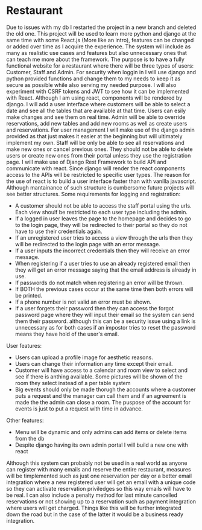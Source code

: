 # Restaurant
Due to issues with my db I restarted the project in a new branch and deleted the old one. 
This project will be used to learn more python and django at the same time with some React.js (More like an intro), features can be changed or added over time as I acquire the experience. The system will include as many as realistic use cases and features but also unnecessary ones that can teach me more about the framework. 
The purpose is to have a fully functional website for a restaurant where there will be three types of users: Customer, Staff and Admin. 
For security when loggin in I will use django and python provided functions and change them to my needs to keep it as secure as possible while also serving my needed purpose. 
I will also experiment with CSRF tokens and JWT to see how it can be implemented with React. Although I am using react, components will be rendered by django.
I will add a user interface where customers will be able to select a date and see all the tables that are available at that time. 
Users can esily make changes and see them on real time.
Admin will be able to override reservations, add new tables and add new rooms as well as create users and reservations. For user management 
I will make use of the django admin provided as that just makes it easier at the beginning but will ultimately implement my own.
Staff will be only be able to see all reservations and make new ones or cancel previous ones. They should not be able to delete users or create new
ones from their portal unless they use the registration page.
I will make use of Django Rest Framework to build API and communicate with react. Since django will render the react components access to the APIs will be restricted to specific user types.
The reason for the use of react is to build a user interface faster than with vanilla javascript. Although mantainance of such structure is cumbersome future projects will see better structures.
Some requirements for logging and registration:
  - A customer should not be able to access the staff portal using the urls. Each view shoulf be restricted to each user type including the admin.
  - If a logged in user leaves the page to the homepage and decides to go to the login page, they will be redirected to their portal 
    so they do not have to use their credentials again.
  - If an unregistered user tries to access a view through the urls then they will be redirected to the login page with an error message.
  - If a user inputs the incorrect credentials then they will receive an error message.
  - When registering if a user tries to use an already registered email then they will get an error message saying that the email address is already in use.
  - If passwords do not match when registering an error will be thrown.
  - If BOTH the previous cases occur at the same time then both errors will be printed.
  - If a phone number is not valid an error must be shown.
  - If a user forgets their password then they can access the forgot password page where they will input their email so the system can send them their password.
    although this can be a security issue using a link is unnecessary as for both cases if an impostor tries to reset the password means they have hold of the
    user's email.

User features:
  - Users can upload a profile image for aesthetic reasons.
  - Users can change their information any time except their email.
  - Customer will have access to a calendar and room view to select and see if there is anthing available. Some pictures will be shown of the room they select instead of a per table system
  - Big events should only be made thorugh the accounts where a customer puts a request and the manager can call them and if an agreement is made the the admin can     close a room. The puspose of the account for events is just to put a request with time in advance.

Other features:
  - Menu will be dynamic and only admins can add items or delete items from the db
  - Despite django having its own admin portal I will build a new one with react 
 
Although this system can probably not be used in a real world as anyone can register with many emails and reserve the entire restaurant, measures will be timplemented such as just one reservation per day or a better email integration where a new registered user will get an email with a unique code so they can activate reservation priviledges so this way emails will have to be real. I can also include a penalty method for last minute cancelled reservations or not showing up to a reservation such as payment integration where users will get charged. Things like this will be further integrated down the road but in the case of the latter it would be a business ready integration. 
